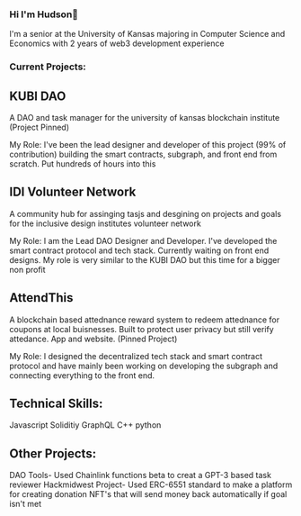 ### Hi I'm Hudson👋

I'm a senior at the University of Kansas majoring in Computer Science and Economics with 2 years of web3 development experience

### Current Projects:

## KUBI DAO 
A DAO and task manager for the university of kansas blockchain institute (Project Pinned)

My Role:
I've been the lead designer and developer of this project (99% of contribution) building the smart contracts, subgraph, and front end from scratch. Put hundreds of hours into this 

## IDI Volunteer Network
A community hub for assinging tasjs and desgining on projects and goals for the inclusive design institutes volunteer network

My Role:
I am the Lead DAO Designer and Developer. I've developed the smart contract protocol and tech stack. Currently waiting on front end designs. My role is very similar to the KUBI DAO but this time for a bigger non profit

## AttendThis  
A blockchain based attednance reward system to redeem attednance for coupons at local buisnesses. Built to protect user privacy but still verify attedance. App and website. (Pinned Project)

My Role: 
I designed the decentralized tech stack and smart contract protocol and have mainly been working on developing the subgraph and connecting everything to the front end.

## Technical Skills:
Javascript
Soliditiy
GraphQL
C++
python 


## Other Projects:
DAO Tools- Used Chainlink functions beta to creat a GPT-3 based task reviewer 
Hackmidwest Project- Used ERC-6551 standard to make a platform for creating donation NFT's that will send money back automatically if goal isn't met
<!--
**hudsonhrh/hudsonhrh** is a ✨ _special_ ✨ repository because its `README.md` (this file) appears on your GitHub profile.

Here are some ideas to get you started:

- 🔭 I’m currently working on ...
- 🌱 I’m currently learning ...
- 👯 I’m looking to collaborate on ...
- 🤔 I’m looking for help with ...
- 💬 Ask me about ...
- 📫 How to reach me: ...
- 😄 Pronouns: ...
- ⚡ Fun fact: ...
-->
